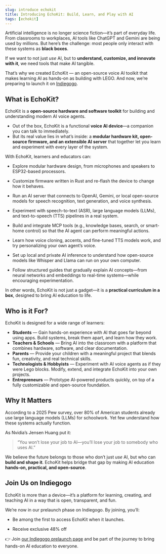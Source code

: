 ```yaml
---
slug: introduce echokit
title: Introducing EchoKit: Build, Learn, and Play with AI
tags: [echokit]
---
```



Artificial intelligence is no longer science fiction—it’s part of everyday life. From classrooms to workplaces, AI tools like ChatGPT and Gemini are being used by millions. But here’s the challenge: most people only interact with these systems as **black boxes**.

If we want to not just *use* AI, but to **understand, customize, and innovate with it**, we need tools that make AI tangible.

That’s why we created EchoKit — an open-source voice AI toolkit that makes learning AI as hands-on as building with LEGO. And now, we’re preparing to launch it on [Indiegogo](https://www.indiegogo.com/projects/learn-and-build-voice-ai-agents-with-echokit/coming_soon/x/38710006).

## What is EchoKit?

EchoKit is a **open-source hardware and software toolkit** for building and understanding modern AI voice agents.

* Out of the box, EchoKit is a functional **voice AI device**—a companion you can talk to immediately.
* But its real value lies in what’s inside: a **modular hardware kit, open-source firmware, and an extensible AI server** that together let you learn and experiment with every layer of the system.

With EchoKit, learners and educators can:

* Explore modular hardware design, from microphones and speakers to ESP32-based processors.

* Customize firmware written in Rust and re-flash the device to change how it behaves.

* Run an AI server that connects to OpenAI, Gemini, or local open-source models for speech recognition, text generation, and voice synthesis.

* Experiment with speech-to-text (ASR), large language models (LLMs), and text-to-speech (TTS) pipelines in a real system.

* Build and integrate MCP tools (e.g., knowledge bases, search, or smart-home control) so that the AI agent can perform meaningful actions.

* Learn how voice cloning, accents, and fine-tuned TTS models work, and try personalizing your own agent’s voice.

* Set up local and private AI inference to understand how open-source models like Whisper and Llama can run on your own computer.

* Follow structured guides that gradually explain AI concepts—from neural networks and embeddings to real-time systems—while encouraging experimentation.

In other words, EchoKit is not just a gadget—it is a **practical curriculum in a box**, designed to bring AI education to life.

## Who is it For?

EchoKit is designed for a wide range of learners:

* **Students** — Gain hands-on experience with AI that goes far beyond using apps. Build systems, break them apart, and learn how they work.
* **Teachers & Schools** — Bring AI into the classroom with a platform that combines hardware, software, and clear documentation.
* **Parents** — Provide your children with a meaningful project that blends fun, creativity, and real technical skills.
* **Technologists & Hobbyists** — Experiment with AI voice agents as if they were Lego blocks. Modify, extend, and integrate EchoKit into your own projects.
* **Entrepreneurs** — Prototype AI-powered products quickly, on top of a fully customizable and open-source foundation.

## Why It Matters

According to a 2025 Pew survey, over 80% of American students already use large language models (LLMs) for schoolwork. Yet few understand how these systems actually function.

As Nvidia’s Jensen Huang put it:

> “You won’t lose your job to AI—you’ll lose your job to somebody who uses AI.”

We believe the future belongs to those who don’t just *use* AI, but who can **build and shape it**. EchoKit helps bridge that gap by making AI education **hands-on, practical, and open-source**.

## Join Us on Indiegogo

EchoKit is more than a device—it’s a platform for learning, creating, and teaching AI in a way that is open, transparent, and fun.

We’re now in our prelaunch phase on Indiegogo. By joining, you’ll:

* Be among the first to access EchoKit when it launches.

* Receive exclusive 48% off

👉 Join [our Indiegogo prelaunch page](https://www.indiegogo.com/projects/learn-and-build-voice-ai-agents-with-echokit/coming_soon/x/38710006) and be part of the journey to bring hands-on AI education to everyone.


